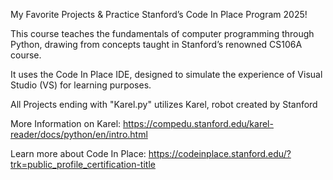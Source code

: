 My Favorite Projects & Practice Stanford’s Code In Place Program 2025!

This course teaches the fundamentals of computer programming through Python, drawing from concepts taught in Stanford’s renowned CS106A course.

It uses the Code In Place IDE, designed to simulate the experience of Visual Studio (VS) for learning purposes.

All Projects ending with "Karel.py" utilizes Karel, robot created by Stanford

More Information on Karel: https://compedu.stanford.edu/karel-reader/docs/python/en/intro.html

Learn more about Code In Place: https://codeinplace.stanford.edu/?trk=public_profile_certification-title
